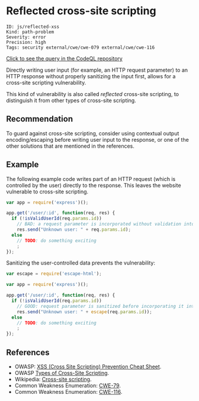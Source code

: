 # Reflected cross-site scripting

```
ID: js/reflected-xss
Kind: path-problem
Severity: error
Precision: high
Tags: security external/cwe/cwe-079 external/cwe/cwe-116

```
[Click to see the query in the CodeQL repository](https://github.com/github/codeql/tree/main/javascript/ql/src/Security/CWE-079/ReflectedXss.ql)

Directly writing user input (for example, an HTTP request parameter) to an HTTP response without properly sanitizing the input first, allows for a cross-site scripting vulnerability.

This kind of vulnerability is also called *reflected* cross-site scripting, to distinguish it from other types of cross-site scripting.


## Recommendation
To guard against cross-site scripting, consider using contextual output encoding/escaping before writing user input to the response, or one of the other solutions that are mentioned in the references.


## Example
The following example code writes part of an HTTP request (which is controlled by the user) directly to the response. This leaves the website vulnerable to cross-site scripting.


```javascript
var app = require('express')();

app.get('/user/:id', function(req, res) {
  if (!isValidUserId(req.params.id))
    // BAD: a request parameter is incorporated without validation into the response
    res.send("Unknown user: " + req.params.id);
  else
    // TODO: do something exciting
    ;
});

```
Sanitizing the user-controlled data prevents the vulnerability:


```javascript
var escape = require('escape-html');

var app = require('express')();

app.get('/user/:id', function(req, res) {
  if (!isValidUserId(req.params.id))
    // GOOD: request parameter is sanitized before incorporating it into the response
    res.send("Unknown user: " + escape(req.params.id));
  else
    // TODO: do something exciting
    ;
});

```

## References
* OWASP: [XSS (Cross Site Scripting) Prevention Cheat Sheet](https://cheatsheetseries.owasp.org/cheatsheets/Cross_Site_Scripting_Prevention_Cheat_Sheet.html).
* OWASP [Types of Cross-Site Scripting](https://www.owasp.org/index.php/Types_of_Cross-Site_Scripting).
* Wikipedia: [Cross-site scripting](http://en.wikipedia.org/wiki/Cross-site_scripting).
* Common Weakness Enumeration: [CWE-79](https://cwe.mitre.org/data/definitions/79.html).
* Common Weakness Enumeration: [CWE-116](https://cwe.mitre.org/data/definitions/116.html).